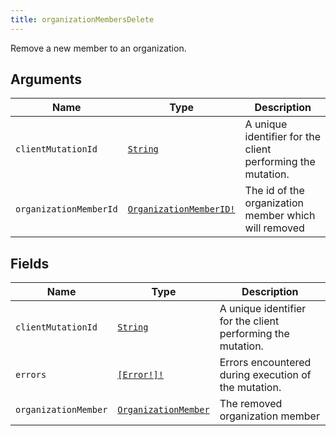 ```yaml
---
title: organizationMembersDelete
---
```


Remove a new member to an organization.

## Arguments

| Name | Type | Description |
|------|------|-------------|
| `clientMutationId` | [`String`](../scalar/string.md) | A unique identifier for the client performing the mutation. |
| `organizationMemberId` | [`OrganizationMemberID!`](../scalar/organizationmemberid.md) | The id of the organization member which will removed |

## Fields

| Name | Type | Description |
|------|------|-------------|
| `clientMutationId` | [`String`](../scalar/string.md) | A unique identifier for the client performing the mutation. |
| `errors` | [`[Error!]!`](../union/error.md) | Errors encountered during execution of the mutation. |
| `organizationMember` | [`OrganizationMember`](../object/organizationmember.md) | The removed organization member |

